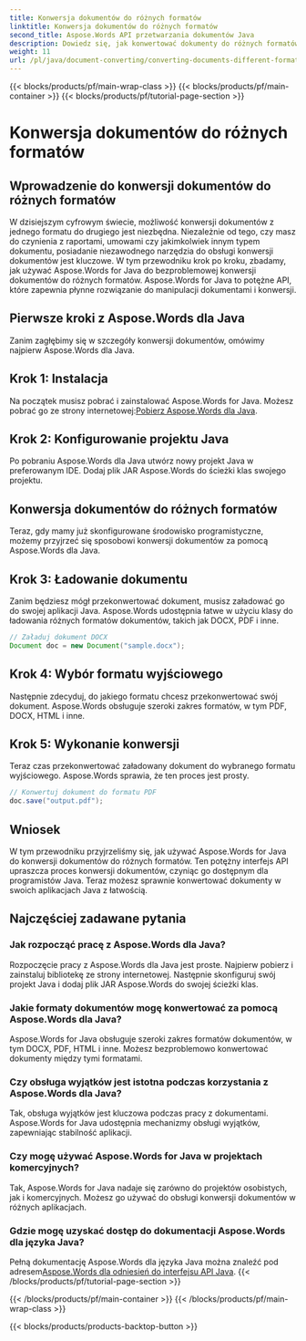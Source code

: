 ```yaml
---
title: Konwersja dokumentów do różnych formatów
linktitle: Konwersja dokumentów do różnych formatów
second_title: Aspose.Words API przetwarzania dokumentów Java
description: Dowiedz się, jak konwertować dokumenty do różnych formatów za pomocą Aspose.Words for Java. Przewodnik krok po kroku dotyczący wydajnej konwersji dokumentów.
weight: 11
url: /pl/java/document-converting/converting-documents-different-formats/
---
```


{{< blocks/products/pf/main-wrap-class >}}
{{< blocks/products/pf/main-container >}}
{{< blocks/products/pf/tutorial-page-section >}}

# Konwersja dokumentów do różnych formatów


## Wprowadzenie do konwersji dokumentów do różnych formatów

W dzisiejszym cyfrowym świecie, możliwość konwersji dokumentów z jednego formatu do drugiego jest niezbędna. Niezależnie od tego, czy masz do czynienia z raportami, umowami czy jakimkolwiek innym typem dokumentu, posiadanie niezawodnego narzędzia do obsługi konwersji dokumentów jest kluczowe. W tym przewodniku krok po kroku, zbadamy, jak używać Aspose.Words for Java do bezproblemowej konwersji dokumentów do różnych formatów. Aspose.Words for Java to potężne API, które zapewnia płynne rozwiązanie do manipulacji dokumentami i konwersji.

## Pierwsze kroki z Aspose.Words dla Java

Zanim zagłębimy się w szczegóły konwersji dokumentów, omówimy najpierw Aspose.Words dla Java.

## Krok 1: Instalacja

 Na początek musisz pobrać i zainstalować Aspose.Words for Java. Możesz pobrać go ze strony internetowej:[Pobierz Aspose.Words dla Java](https://releases.aspose.com/words/java/).

## Krok 2: Konfigurowanie projektu Java

Po pobraniu Aspose.Words dla Java utwórz nowy projekt Java w preferowanym IDE. Dodaj plik JAR Aspose.Words do ścieżki klas swojego projektu.

## Konwersja dokumentów do różnych formatów

Teraz, gdy mamy już skonfigurowane środowisko programistyczne, możemy przyjrzeć się sposobowi konwersji dokumentów za pomocą Aspose.Words dla Java.

## Krok 3: Ładowanie dokumentu

Zanim będziesz mógł przekonwertować dokument, musisz załadować go do swojej aplikacji Java. Aspose.Words udostępnia łatwe w użyciu klasy do ładowania różnych formatów dokumentów, takich jak DOCX, PDF i inne.

```java
// Załaduj dokument DOCX
Document doc = new Document("sample.docx");
```

## Krok 4: Wybór formatu wyjściowego

Następnie zdecyduj, do jakiego formatu chcesz przekonwertować swój dokument. Aspose.Words obsługuje szeroki zakres formatów, w tym PDF, DOCX, HTML i inne.

## Krok 5: Wykonanie konwersji

Teraz czas przekonwertować załadowany dokument do wybranego formatu wyjściowego. Aspose.Words sprawia, że ten proces jest prosty.

```java
// Konwertuj dokument do formatu PDF
doc.save("output.pdf");
```

## Wniosek

W tym przewodniku przyjrzeliśmy się, jak używać Aspose.Words for Java do konwersji dokumentów do różnych formatów. Ten potężny interfejs API upraszcza proces konwersji dokumentów, czyniąc go dostępnym dla programistów Java. Teraz możesz sprawnie konwertować dokumenty w swoich aplikacjach Java z łatwością.

## Najczęściej zadawane pytania

### Jak rozpocząć pracę z Aspose.Words dla Java?

Rozpoczęcie pracy z Aspose.Words dla Java jest proste. Najpierw pobierz i zainstaluj bibliotekę ze strony internetowej. Następnie skonfiguruj swój projekt Java i dodaj plik JAR Aspose.Words do swojej ścieżki klas.

### Jakie formaty dokumentów mogę konwertować za pomocą Aspose.Words dla Java?

Aspose.Words for Java obsługuje szeroki zakres formatów dokumentów, w tym DOCX, PDF, HTML i inne. Możesz bezproblemowo konwertować dokumenty między tymi formatami.

### Czy obsługa wyjątków jest istotna podczas korzystania z Aspose.Words dla Java?

Tak, obsługa wyjątków jest kluczowa podczas pracy z dokumentami. Aspose.Words for Java udostępnia mechanizmy obsługi wyjątków, zapewniając stabilność aplikacji.

### Czy mogę używać Aspose.Words for Java w projektach komercyjnych?

Tak, Aspose.Words for Java nadaje się zarówno do projektów osobistych, jak i komercyjnych. Możesz go używać do obsługi konwersji dokumentów w różnych aplikacjach.

### Gdzie mogę uzyskać dostęp do dokumentacji Aspose.Words dla języka Java?

 Pełną dokumentację Aspose.Words dla języka Java można znaleźć pod adresem[Aspose.Words dla odniesień do interfejsu API Java](https://reference.aspose.com/words/java/).
{{< /blocks/products/pf/tutorial-page-section >}}

{{< /blocks/products/pf/main-container >}}
{{< /blocks/products/pf/main-wrap-class >}}

{{< blocks/products/products-backtop-button >}}
